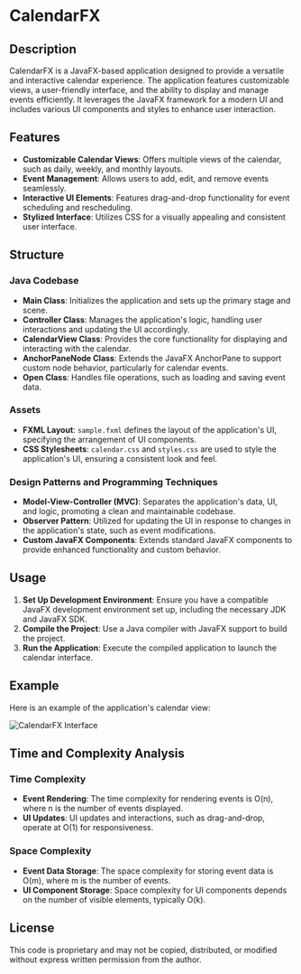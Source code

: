 # CalendarFX

## Description

CalendarFX is a JavaFX-based application designed to provide a versatile and interactive calendar experience. The application features customizable views, a user-friendly interface, and the ability to display and manage events efficiently. It leverages the JavaFX framework for a modern UI and includes various UI components and styles to enhance user interaction.

## Features

- **Customizable Calendar Views**: Offers multiple views of the calendar, such as daily, weekly, and monthly layouts.
- **Event Management**: Allows users to add, edit, and remove events seamlessly.
- **Interactive UI Elements**: Features drag-and-drop functionality for event scheduling and rescheduling.
- **Stylized Interface**: Utilizes CSS for a visually appealing and consistent user interface.

## Structure

### Java Codebase

- **Main Class**: Initializes the application and sets up the primary stage and scene.
- **Controller Class**: Manages the application's logic, handling user interactions and updating the UI accordingly.
- **CalendarView Class**: Provides the core functionality for displaying and interacting with the calendar.
- **AnchorPaneNode Class**: Extends the JavaFX AnchorPane to support custom node behavior, particularly for calendar events.
- **Open Class**: Handles file operations, such as loading and saving event data.

### Assets

- **FXML Layout**: `sample.fxml` defines the layout of the application's UI, specifying the arrangement of UI components.
- **CSS Stylesheets**: `calendar.css` and `styles.css` are used to style the application's UI, ensuring a consistent look and feel.

### Design Patterns and Programming Techniques

- **Model-View-Controller (MVC)**: Separates the application's data, UI, and logic, promoting a clean and maintainable codebase.
- **Observer Pattern**: Utilized for updating the UI in response to changes in the application's state, such as event modifications.
- **Custom JavaFX Components**: Extends standard JavaFX components to provide enhanced functionality and custom behavior.

## Usage

1. **Set Up Development Environment**: Ensure you have a compatible JavaFX development environment set up, including the necessary JDK and JavaFX SDK.
2. **Compile the Project**: Use a Java compiler with JavaFX support to build the project.
3. **Run the Application**: Execute the compiled application to launch the calendar interface.

## Example

Here is an example of the application's calendar view:

![CalendarFX Interface](example_calendarfx.png)

## Time and Complexity Analysis

### Time Complexity

- **Event Rendering**: The time complexity for rendering events is O(n), where n is the number of events displayed.
- **UI Updates**: UI updates and interactions, such as drag-and-drop, operate at O(1) for responsiveness.

### Space Complexity

- **Event Data Storage**: The space complexity for storing event data is O(m), where m is the number of events.
- **UI Component Storage**: Space complexity for UI components depends on the number of visible elements, typically O(k).

## License

This code is proprietary and may not be copied, distributed, or modified without express written permission from the author.